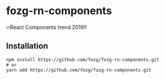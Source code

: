 # fozg-rn-components
🔥React Components trend 2019!! 


## Installation
```shell
npm install https://github.com/fozg/fozg-rn-components.git
# or
yarn add https://github.com/fozg/fozg-rn-components.git
```
